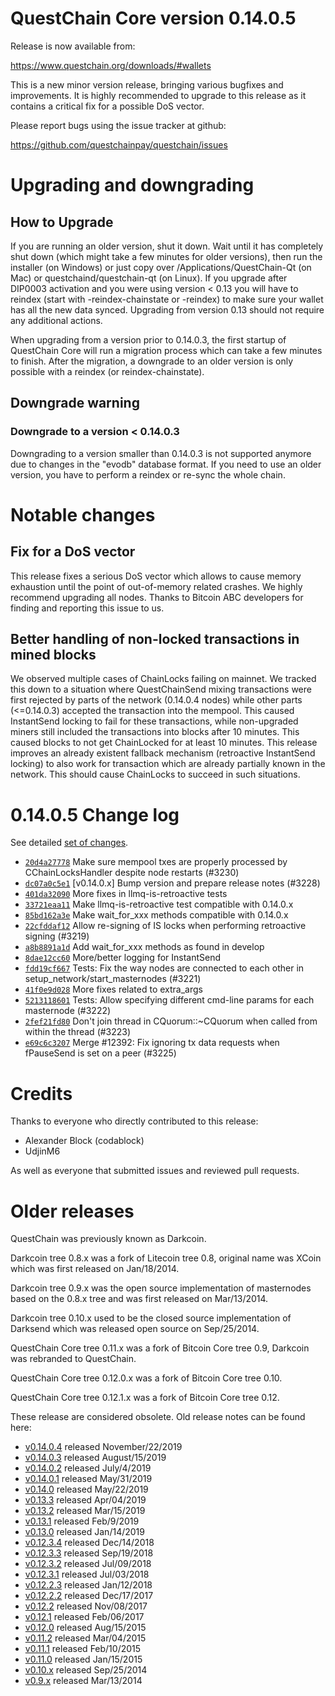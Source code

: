 QuestChain Core version 0.14.0.5
==========================

Release is now available from:

  <https://www.questchain.org/downloads/#wallets>

This is a new minor version release, bringing various bugfixes and improvements.
It is highly recommended to upgrade to this release as it contains a critical
fix for a possible DoS vector.

Please report bugs using the issue tracker at github:

  <https://github.com/questchainpay/questchain/issues>


Upgrading and downgrading
=========================

How to Upgrade
--------------

If you are running an older version, shut it down. Wait until it has completely
shut down (which might take a few minutes for older versions), then run the
installer (on Windows) or just copy over /Applications/QuestChain-Qt (on Mac) or
questchaind/questchain-qt (on Linux). If you upgrade after DIP0003 activation and you were
using version < 0.13 you will have to reindex (start with -reindex-chainstate
or -reindex) to make sure your wallet has all the new data synced. Upgrading from
version 0.13 should not require any additional actions.

When upgrading from a version prior to 0.14.0.3, the
first startup of QuestChain Core will run a migration process which can take a few minutes
to finish. After the migration, a downgrade to an older version is only possible with
a reindex (or reindex-chainstate).

Downgrade warning
-----------------

### Downgrade to a version < 0.14.0.3

Downgrading to a version smaller than 0.14.0.3 is not supported anymore due to changes
in the "evodb" database format. If you need to use an older version, you have to perform
a reindex or re-sync the whole chain.

Notable changes
===============

Fix for a DoS vector
--------------------

This release fixes a serious DoS vector which allows to cause memory exhaustion until the point of
out-of-memory related crashes. We highly recommend upgrading all nodes. Thanks to Bitcoin ABC
developers for finding and reporting this issue to us.

Better handling of non-locked transactions in mined blocks
----------------------------------------------------------

We observed multiple cases of ChainLocks failing on mainnet. We tracked this down to a situation where
QuestChainSend mixing transactions were first rejected by parts of the network (0.14.0.4 nodes) while other parts
(<=0.14.0.3) accepted the transaction into the mempool. This caused InstantSend locking to fail for these
transactions, while non-upgraded miners still included the transactions into blocks after 10 minutes.
This caused blocks to not get ChainLocked for at least 10 minutes. This release improves an already existent
fallback mechanism (retroactive InstantSend locking) to also work for transaction which are already partially
known in the network. This should cause ChainLocks to succeed in such situations.

0.14.0.5 Change log
===================

See detailed [set of changes](https://github.com/questchainpay/questchain/compare/v0.14.0.4...questchainpay:v0.14.0.5).

- [`20d4a27778`](https://github.com/questchainpay/questchain/commit/dc07a0c5e1) Make sure mempool txes are properly processed by CChainLocksHandler despite node restarts (#3230)
- [`dc07a0c5e1`](https://github.com/questchainpay/questchain/commit/dc07a0c5e1) [v0.14.0.x] Bump version and prepare release notes (#3228)
- [`401da32090`](https://github.com/questchainpay/questchain/commit/401da32090) More fixes in llmq-is-retroactive tests
- [`33721eaa11`](https://github.com/questchainpay/questchain/commit/33721eaa11) Make llmq-is-retroactive test compatible with 0.14.0.x
- [`85bd162a3e`](https://github.com/questchainpay/questchain/commit/85bd162a3e) Make wait_for_xxx methods compatible with 0.14.0.x
- [`22cfddaf12`](https://github.com/questchainpay/questchain/commit/22cfddaf12) Allow re-signing of IS locks when performing retroactive signing (#3219)
- [`a8b8891a1d`](https://github.com/questchainpay/questchain/commit/a8b8891a1d) Add wait_for_xxx methods as found in develop
- [`8dae12cc60`](https://github.com/questchainpay/questchain/commit/8dae12cc60) More/better logging for InstantSend
- [`fdd19cf667`](https://github.com/questchainpay/questchain/commit/fdd19cf667) Tests: Fix the way nodes are connected to each other in setup_network/start_masternodes (#3221)
- [`41f0e9d028`](https://github.com/questchainpay/questchain/commit/41f0e9d028) More fixes related to extra_args
- [`5213118601`](https://github.com/questchainpay/questchain/commit/5213118601) Tests: Allow specifying different cmd-line params for each masternode (#3222)
- [`2fef21fd80`](https://github.com/questchainpay/questchain/commit/2fef21fd80) Don't join thread in CQuorum::~CQuorum when called from within the thread (#3223)
- [`e69c6c3207`](https://github.com/questchainpay/questchain/commit/e69c6c3207) Merge #12392: Fix ignoring tx data requests when fPauseSend is set on a peer (#3225)

Credits
=======

Thanks to everyone who directly contributed to this release:

- Alexander Block (codablock)
- UdjinM6

As well as everyone that submitted issues and reviewed pull requests.

Older releases
==============

QuestChain was previously known as Darkcoin.

Darkcoin tree 0.8.x was a fork of Litecoin tree 0.8, original name was XCoin
which was first released on Jan/18/2014.

Darkcoin tree 0.9.x was the open source implementation of masternodes based on
the 0.8.x tree and was first released on Mar/13/2014.

Darkcoin tree 0.10.x used to be the closed source implementation of Darksend
which was released open source on Sep/25/2014.

QuestChain Core tree 0.11.x was a fork of Bitcoin Core tree 0.9,
Darkcoin was rebranded to QuestChain.

QuestChain Core tree 0.12.0.x was a fork of Bitcoin Core tree 0.10.

QuestChain Core tree 0.12.1.x was a fork of Bitcoin Core tree 0.12.

These release are considered obsolete. Old release notes can be found here:

- [v0.14.0.4](https://github.com/questchainpay/questchain/blob/master/doc/release-notes/questchain/release-notes-0.14.0.4.md) released November/22/2019
- [v0.14.0.3](https://github.com/questchainpay/questchain/blob/master/doc/release-notes/questchain/release-notes-0.14.0.3.md) released August/15/2019
- [v0.14.0.2](https://github.com/questchainpay/questchain/blob/master/doc/release-notes/questchain/release-notes-0.14.0.2.md) released July/4/2019
- [v0.14.0.1](https://github.com/questchainpay/questchain/blob/master/doc/release-notes/questchain/release-notes-0.14.0.1.md) released May/31/2019
- [v0.14.0](https://github.com/questchainpay/questchain/blob/master/doc/release-notes/questchain/release-notes-0.14.0.md) released May/22/2019
- [v0.13.3](https://github.com/questchainpay/questchain/blob/master/doc/release-notes/questchain/release-notes-0.13.3.md) released Apr/04/2019
- [v0.13.2](https://github.com/questchainpay/questchain/blob/master/doc/release-notes/questchain/release-notes-0.13.2.md) released Mar/15/2019
- [v0.13.1](https://github.com/questchainpay/questchain/blob/master/doc/release-notes/questchain/release-notes-0.13.1.md) released Feb/9/2019
- [v0.13.0](https://github.com/questchainpay/questchain/blob/master/doc/release-notes/questchain/release-notes-0.13.0.md) released Jan/14/2019
- [v0.12.3.4](https://github.com/questchainpay/questchain/blob/master/doc/release-notes/questchain/release-notes-0.12.3.4.md) released Dec/14/2018
- [v0.12.3.3](https://github.com/questchainpay/questchain/blob/master/doc/release-notes/questchain/release-notes-0.12.3.3.md) released Sep/19/2018
- [v0.12.3.2](https://github.com/questchainpay/questchain/blob/master/doc/release-notes/questchain/release-notes-0.12.3.2.md) released Jul/09/2018
- [v0.12.3.1](https://github.com/questchainpay/questchain/blob/master/doc/release-notes/questchain/release-notes-0.12.3.1.md) released Jul/03/2018
- [v0.12.2.3](https://github.com/questchainpay/questchain/blob/master/doc/release-notes/questchain/release-notes-0.12.2.3.md) released Jan/12/2018
- [v0.12.2.2](https://github.com/questchainpay/questchain/blob/master/doc/release-notes/questchain/release-notes-0.12.2.2.md) released Dec/17/2017
- [v0.12.2](https://github.com/questchainpay/questchain/blob/master/doc/release-notes/questchain/release-notes-0.12.2.md) released Nov/08/2017
- [v0.12.1](https://github.com/questchainpay/questchain/blob/master/doc/release-notes/questchain/release-notes-0.12.1.md) released Feb/06/2017
- [v0.12.0](https://github.com/questchainpay/questchain/blob/master/doc/release-notes/questchain/release-notes-0.12.0.md) released Aug/15/2015
- [v0.11.2](https://github.com/questchainpay/questchain/blob/master/doc/release-notes/questchain/release-notes-0.11.2.md) released Mar/04/2015
- [v0.11.1](https://github.com/questchainpay/questchain/blob/master/doc/release-notes/questchain/release-notes-0.11.1.md) released Feb/10/2015
- [v0.11.0](https://github.com/questchainpay/questchain/blob/master/doc/release-notes/questchain/release-notes-0.11.0.md) released Jan/15/2015
- [v0.10.x](https://github.com/questchainpay/questchain/blob/master/doc/release-notes/questchain/release-notes-0.10.0.md) released Sep/25/2014
- [v0.9.x](https://github.com/questchainpay/questchain/blob/master/doc/release-notes/questchain/release-notes-0.9.0.md) released Mar/13/2014


